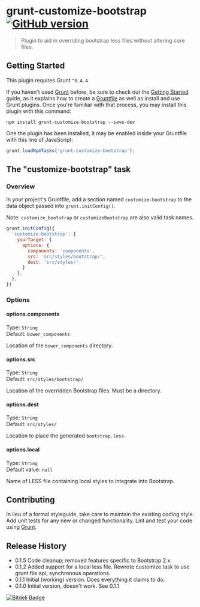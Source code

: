 # grunt-customize-bootstrap [![GitHub version](https://badge.fury.io/gh/ianwremmel%2Fgrunt-customize-bootstrap.svg)](http://badge.fury.io/gh/ianwremmel%2Fgrunt-customize-bootstrap)

> Plugin to aid in overriding bootstrap less files without altering core files.

## Getting Started
This plugin requires Grunt `^0.4.4`

If you haven't used [Grunt](http://gruntjs.com/) before, be sure to check out the [Getting Started](http://gruntjs.com/getting-started) guide, as it explains how to create a [Gruntfile](http://gruntjs.com/sample-gruntfile) as well as install and use Grunt plugins. Once you're familiar with that process, you may install this plugin with this command:

```shell
npm install grunt-customize-bootstrap --save-dev
```

One the plugin has been installed, it may be enabled inside your Gruntfile with this line of JavaScript:

```js
grunt.loadNpmTasks('grunt-customize-bootstrap');
```

## The "customize-bootstrap" task

### Overview
In your project's Gruntfile, add a section named `customize-bootstrap` to the data object passed into `grunt.initConfig()`.

Note: `customize_bootstrap` or `customizeBootstrap` are also valid task names.

```JavaScript
grunt.initConfig({
  'customize-bootstrap': {
    yourTarget: {
      options: {
        components: 'components',
        src: 'src/styles/bootstrap/',
        dest: 'src/styles/',
      }
    },
  },
})
```

### Options


#### options.components

Type: `String`  
Default: `bower_components`  

Location of the `bower_components` directory.

#### options.src

Type: `String`  
Default: `src/styles/bootstrap/`  

Location of the overridden Bootstrap files. Must be a directory.

#### options.dest

Type: `String`  
Default: `src/styles/`  

Location to place the generated `bootstrap.less`.

#### options.local

Type: `String`  
Default value: `null`  

Name of LESS file containing local styles to integrate into Bootstrap.

## Contributing
In lieu of a formal styleguide, take care to maintain the existing coding style. Add unit tests for any new or changed functionality. Lint and test your code using [Grunt](http://gruntjs.com/).

## Release History
- 0.1.5 Code cleanup; removed features specific to Bootstrap 2.x.
- 0.1.2 Added support for a local less file. Rewrote customize task to use grunt file api, synchronous operations.
- 0.1.1 Initial (working) version. Does everything it claims to do.
- 0.1.0 Initial version, doesn't work. See 0.1.1

[![Bitdeli Badge](https://d2weczhvl823v0.cloudfront.net/ianwremmel/grunt-customize-bootstrap/trend.png)](https://bitdeli.com/free "Bitdeli Badge")

